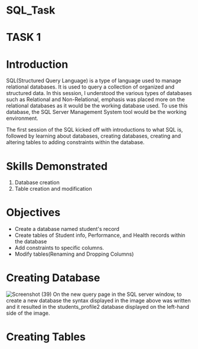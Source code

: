 # SQL_Task
# TASK 1
# Introduction
SQL(Structured Query Language) is a type of language used to manage relational databases. It is used to query a collection of organized and structured data. In this session, I understood the various types of databases such as Relational and Non-Relational, emphasis was placed more on the relational databases as it would be the working database used. To use this database, the SQL Server Management System tool would be the working environment.

The first session of the SQL kicked off with introductions to what SQL is, followed by learning about databases, creating databases, creating and altering tables to adding constraints within the database.

# Skills Demonstrated
1. Database creation
2. Table creation and modification

# Objectives
- Create a database named student's record
- Create tables of Student info, Performance, and Health records within the database
- Add constraints to specific columns.
- Modify tables(Renaming and Dropping Columns)

# Creating Database
![Screenshot (39)](https://github.com/Yomeh/SQL_Task/assets/140501792/64f869de-e115-4435-b420-9400b9aabde6)
On the new query page in the SQL server window, to create a new database the syntax displayed in the image above was written and it resulted in the students_profile2 database displayed on the left-hand side of the image.

# Creating Tables
